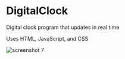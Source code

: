# DigitalClock
Digital clock program that updates in real time

Uses HTML, JavaScript, and CSS

![screenshot 7](https://user-images.githubusercontent.com/26575291/31615065-5c35406e-b256-11e7-8a48-7d5473d1b792.png)
